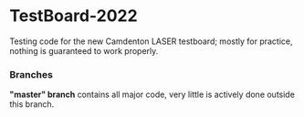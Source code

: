 # TestBoard-2022
Testing code for the new Camdenton LASER testboard; mostly for practice, nothing is guaranteed to work properly.
### Branches
**"master" branch** contains all major code, very little is actively done outside this branch.
<br>
